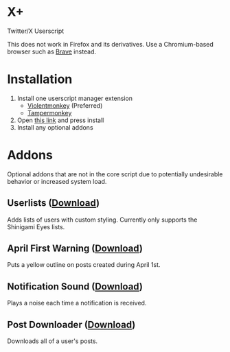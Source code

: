 # X+

Twitter/X Userscript

This does not work in Firefox and its derivatives. Use a Chromium-based browser such as [Brave](https://brave.com) instead.

# Installation

1. Install one userscript manager extension
   - [Violentmonkey](https://violentmonkey.github.io/get-it/) (Preferred)
   - [Tampermonkey](https://www.tampermonkey.net/index.php)
2. Open [this link](https://reino08.github.io/XPlus/X+.user.js) and press install
3. Install any optional addons

# Addons

Optional addons that are not in the core script due to potentially undesirable behavior or increased system load.

## Userlists ([Download](https://reino08.github.io/XPlus/X+.userlists.user.js))

Adds lists of users with custom styling. Currently only supports the Shinigami Eyes lists.

## April First Warning ([Download](https://reino08.github.io/XPlus/X+.aprilFirstWarning.user.js))

Puts a yellow outline on posts created during April 1st.

## Notification Sound ([Download](https://reino08.github.io/XPlus/X+.notificationSound.user.js))

Plays a noise each time a notification is received.

## Post Downloader ([Download](https://reino08.github.io/XPlus/X+.postDownloader.user.js))

Downloads all of a user's posts.
